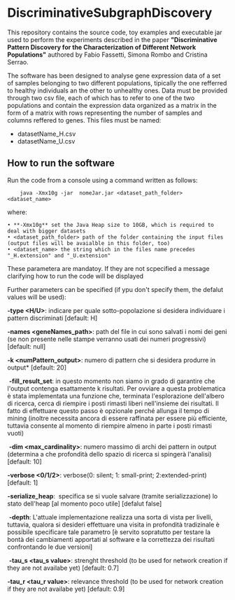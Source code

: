 # DiscriminativeSubgraphDiscovery

This repository contains the source code, toy examples and executable jar used to perform the experiments described in the paper **"Discriminative Pattern Discovery for the Characterization of Different Network Populations"** authored by Fabio Fassetti, Simona Rombo and Cristina Serrao.

The software has been designed to analyse gene expression data of a set of samples belonging to two different populations, tipically the one refferred to healthy individuals an the other to unhealthy ones. Data must be provided through two csv file, each of which has to refer to one of the two populations and contain the expression data organized as a matrix in the form of a matrix with rows representing the number of samples and columns reffered to genes.
This files must be named:
- datasetName_H.csv
- datasetName_U.csv

## How to run the software

Run the code from a console using a command written as follows:

		java -Xmx10g -jar  nomeJar.jar <dataset_path_folder> <dataset_name> 
  
where:

    • **-Xmx10g** set the Java Heap size to 10GB, which is required to deal with bigger datasets
    • <dataset_path_folder> path of the folder containing the input files (output files will be avaialble in this folder, too)
    • <dataset_name> the string which in the files name precedes "_H.extension" and "_U.extension" 

These parametera are mandatoy. If they are not scpecified a message clarifying how to run the code will be displayed

Further parameters can be specified (if ypu don't specify them, the defalut values will be used):

  **-type <H/U>**: indicare per quale sotto-popolazione si desidera individuare i pattern discriminati [default: H]
  
  **-names <geneNames_path>**: path del file in cui sono salvati i nomi dei geni (se non presente nelle stampe verranno usati dei numeri progressivi) [default: null]
  
 **-k <numPattern_output>**: numero di pattern che si desidera produrre in output* [default: 20]

 **-fill_result_set**: in questo momento non siamo in grado di garantire che l'output contenga esattamente k risultati. Per ovviare a questa problematica è stata implementata una funzione che, terminata l'esplorazione dell'albero di ricerca, cerca di riempire i posti rimasti liberi nell'insieme dei risultati. Il fatto di effettuare questo passo è opzionale perché allunga il tempo di mining (inoltre necessita ancora di essere raffinata per essere più efficiente, tuttavia consente al momento di riempire almeno in parte i posti rimasti vuoti)
 
 **-dim <max_cardinality>**: numero massimo di archi dei pattern in output (determina a che profondità dello spazio di ricerca si spingerà l'analisi) [default: 10]
 
**-verbose <0/1/2>**: verbose(0: silent; 1: small-print; 2:extended-print) [default: 1]

**-serialize_heap**:  specifica se si vuole salvare (tramite serializzazione) lo stato dell'heap [al momento poco utile] [defalut false]

 **-depth**: L'attuale implementazione realizza una sorta di vista per livelli, tuttavia, qualora si desideri effettuare una visita in profondità tradizinale è possibile specificare tale parametro [è servito sopratutto per testare la bontà dei cambiamenti apportati al software e la correttezza dei risultati confrontando le due versioni]
 
 **-tau_s <tau_s value>**: strenght threshold (to be used for network creation if they are not availabe yet) [default: 0.7]
 
**-tau_r <tau_r value>**: relevance threshold (to be used for network creation if they are not availabe yet) [default: 0.9]

